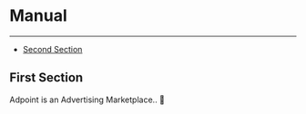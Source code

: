# Manual

---

- [Second Section](#section-2)

<a name="section-2"></a>
## First Section

Adpoint is an Advertising Marketplace.. 🦊
